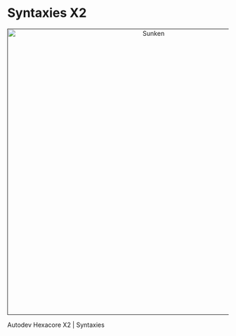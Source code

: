 # Syntaxies X2
<p align="center">
  <a href="">
    <img src="https://github.com/INDEV-Technologies/Syntaxies/assets/126918321/8daf9c32-201d-4abf-b52a-4ec18b176877" width="650" alt="Sunken">
  </a>
</p>

Autodev Hexacore X2 | Syntaxies
